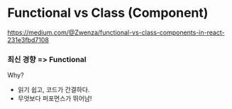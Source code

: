 # Functional vs Class (Component)

https://medium.com/@Zwenza/functional-vs-class-components-in-react-231e3fbd7108

### 최신 경향 => Functional

Why?

- 읽기 쉽고, 코드가 간결하다.
- 무엇보다 퍼포먼스가 뛰어남!

